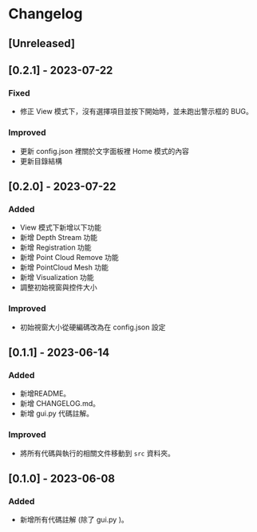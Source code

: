 # Changelog

## [Unreleased]

## [0.2.1] - 2023-07-22
### Fixed
- 修正 View 模式下，沒有選擇項目並按下開始時，並未跑出警示框的 BUG。

### Improved
- 更新 config.json 裡關於文字面板裡 Home 模式的內容
- 更新目錄結構

## [0.2.0] - 2023-07-22
### Added
- View 模式下新增以下功能
- 新增 Depth Stream 功能
- 新增 Registration 功能
- 新增 Point Cloud Remove 功能
- 新增 PointCloud Mesh  功能
- 新增 Visualization 功能
- 調整初始視窗與控件大小

### Improved
- 初始視窗大小從硬編碼改為在 config.json 設定

## [0.1.1] - 2023-06-14
### Added
- 新增README。
- 新增 CHANGELOG.md。
- 新增 gui.py 代碼註解。

### Improved
- 將所有代碼與執行的相關文件移動到 `src` 資料夾。

## [0.1.0] - 2023-06-08
### Added
- 新增所有代碼註解 (除了 gui.py )。

